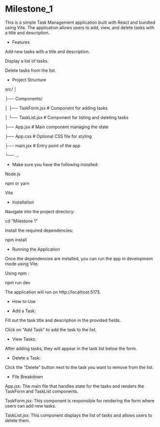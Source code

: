 # Milestone_1


This is a simple Task Management application built with React and bundled using Vite. The application allows users to add, view, and delete tasks with a title and description.


* Features

 Add new tasks with a title and description.

 Display a list of tasks.

 Delete tasks from the list.


* Project Structure

src/
│

├── Components/

│   ├── TaskForm.jsx     # Component for adding tasks

│   └── TaskList.jsx     # Component for listing and deleting tasks

├── App.jsx              # Main component managing the state

├── App.css              # Optional CSS file for styling

├── main.jsx             # Entry point of the app

└── ...


* Make sure you have the following installed:

 Node.js 

 npm or yarn 

 Vite



* Installation

 Navigate into the project directory:

 cd "Milestone 1"

 Install the required dependencies:

npm install



* Running the Application

Once the dependencies are installed, you can run the app in development mode using Vite.

Using npm :

npm run dev

The application will run on http://localhost:5173.



* How to Use

- Add a Task:

Fill out the task title and description in the provided fields.

Click on "Add Task" to add the task to the list.

- View Tasks:

After adding tasks, they will appear in the task list below the form.

- Delete a Task:

Click the "Delete" button next to the task you want to remove from the list.



* File Breakdown

 App.jsx: The main file that handles state for the tasks and renders the TaskForm and TaskList components.

 TaskForm.jsx: This component is responsible for rendering the form where users can add new tasks.

 TaskList.jsx: This component displays the list of tasks and allows users to delete them.

